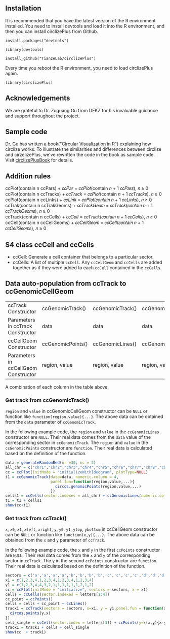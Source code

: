 ## Installation
It is recommended that you have the latest version of the R environment installed. You need to install devtools and load it into the R environment, and then you can install circlizePlus from Github.

```install.packages("devtools")```

```library(devtools)```

```install_github("TianzeLab/circlizePlus")```

Every time you reboot the R environment, you need to load circlizePlus again.

```library(circlizePlus)```
## Acknowledgements
We are grateful to Dr. Zuguang Gu from DFKZ for his invaluable guidance and support throughout the project.
## Sample code 
[Dr. Gu](https://github.com/jokergoo) has written a book(["Circular Visualization in R"](https://jokergoo.github.io/circlize_book/book/)) explaining how circlize works. To illustrate the similarities and differences between circlize and cirzelizePlus, we've rewritten the code in the book as sample code. Visit [circlizePlusBook](https://tianzelab.github.io/circlizePlusBook/) for details.
## Addition rules
ccPlot(contain n ccPars) + 𝑐𝑐𝑃𝑎𝑟 = 𝑐𝑐𝑃𝑙𝑜𝑡(contain 𝑛 + 1 𝑐𝑐𝑃𝑎𝑟𝑠), 𝑛 ≥ 0  
ccPlot(contain n ccTracks) + 𝑐𝑐𝑇𝑟𝑎𝑐𝑘 = 𝑐𝑐𝑃𝑙𝑜𝑡(contain 𝑛 + 1 𝑐𝑐𝑇𝑟𝑎𝑐𝑘𝑠), 𝑛 ≥ 0  
ccPlot(contain n ccLinks) + 𝑐𝑐𝐿𝑖𝑛𝑘 = 𝑐𝑐𝑃𝑙𝑜𝑡(𝑐𝑜𝑛𝑡𝑎𝑖𝑛 𝑛 + 1 𝑐𝑐𝐿𝑖𝑛𝑘𝑠), 𝑛 ≥ 0  
ccTrak(contain n ccTrakGeoms) + 𝑐𝑐𝑇𝑟𝑎𝑐𝑘𝐺𝑒𝑜𝑚 = 𝑐𝑐𝑇𝑟𝑎𝑐𝑘(𝑐𝑜𝑛𝑡𝑎𝑖𝑛 𝑛 + 1 𝑐𝑐𝑇𝑟𝑎𝑐𝑘𝐺𝑒𝑜𝑚𝑠), 𝑛 ≥ 0  
ccTrack(contain n ccCells) + 𝑐𝑐𝐶𝑒𝑙𝑙 = 𝑐𝑐𝑇𝑟𝑎𝑐𝑘(𝑐𝑜𝑛𝑡𝑎𝑖𝑛 𝑛 + 1 𝑐𝑐𝐶𝑒𝑙𝑙𝑠), 𝑛 ≥ 0  
ccCell(contain n ccCellGeoms) + 𝑐𝑐𝐶𝑒𝑙𝑙𝐺𝑒𝑜𝑚 = 𝑐𝑐𝐶𝑒𝑙𝑙(𝑐𝑜𝑛𝑡𝑎𝑖𝑛 𝑛 + 1 𝑐𝑐𝐶𝑒𝑙𝑙𝐺𝑒𝑜𝑚𝑠), 𝑛 ≥ 0  
## S4 class ccCell and ccCells
- ccCell: Generate a cell container that belongs to a particular sector.
- ccCells: A list of multiple `ccCell`. Any `ccCellGeom` and `ccCells` are added together as if they were added to each `ccCell` contained in the `ccCells`.
## Data auto-population from ccTrack to ccGenomicCellGeom
|                                             |                   |                  |                  |                  |           |            |             |           |                              |                |
|---------------------------------------------|-------------------|------------------|------------------|------------------|-----------|------------|-------------|-----------|------------------------------|----------------|
| ccTrack Constructor                         | ccGenomicTrack()  | ccGenomicTrack() | ccGenomicTrack() | ccGenomicTrack() | ccTrack() | ccTrack()  | ccTrack()   | ccTrack() | ccTrack()                    | ccTrack()      |
| Parameters in ccTrack  Constructor          | data              | data             | data             | data             | x, y      | x, y       | x, y        | x, y      | x, y                         | x, y           |
| ccCellGeom Constructor                      | ccGenomicPoints() | ccGenomicLines() | ccGenomicRect()  | ccGenomicText()  | ccLines() | ccPoints() | ccPolygon() | ccText()  | ccRect()                     | ccSegments()   |
| Parameters in ccCellGeom Constructor        | region, value     | region, value    | region, value    | region, value    | x, y      | x, y       | x, y        | x, y      | xleft, ybottom, xright, ytop | x0, y0, x1, y1 |

A combination of each column in the table above:
### Get track from ccGenomicTrack()
`region` and `value` in ccGenomicCellGeom constructor can be `NULL` or function like `function(region,value){...}`. The above data can be obtained from the `data` parameter of `ccGenomicTrack`.

In the following example code, the `region` and `value` in the `ccGenomicLines` constructor are `NULL`. Their real data comes from the `data` value of the corresponding sector in `ccGenomicTrack`. The `region` and `value` in the `ccGenomicPoints` constructor are `function`. Their real data is calculated based on the definition of the function.
```R
data = generateRandomBed(nr =30, nc = 2)
all_chr = c("chr1","chr2","chr3","chr4","chr5","chr6","chr7","chr8","chr9","chr10","chr11","chr12","chr13","chr14","chr15","chr16","chr17","chr18","chr19","chr20","chr21","chr22","chrX","chrY")
cc = ccPlot(initMode = "initializeWithIdeogram", plotType=NULL)
t1 = ccGenomicTrack(data=data, numeric.column = 4,
                    panel.fun=function(region,value,...){
                      circos.genomicPoints(region,value,...)
                    })
cells1 = ccCells(sector.indexes = all_chr) + ccGenomicLines(numeric.column=2) + ccGenomicPoints(region=\(region,value){region}, value=\(region,value){value}, numeric.column=2)
t1 = t1 + cells1
show(cc+t1)
```
### Get track from ccTrack()
`x`, `x0`, `x1`, `xleft`, `xright`, `y`, `y0`, `y1`, `ytop`, `ybottom` in ccCellGeom constructor can be `NULL` or function like `function(x,y){...}`. The above data can be obtained from the `x` and `y` parameter of `ccTrack`.

In the following example code, the `x` and `y` in the first `ccPoints` constructor are `NULL`. Their real data comes from the `x` and `y` of the corresponding sector in `ccTrack`. The `y` in the second `ccPoints` constructor are `function`. Their real data is calculated based on the definition of the function.
```R
sectors = c('a','a','a','a','b','b','b','b','c','c','c','c','d','d','d','d')
x1 = c(1,2,3,4,1,2,3,4,1,2,3,4,1,2,3,4)
y1 = c(1,2,3,4,4,3,2,1,1,1,1,1,1,2,1,2)
cc = ccPlot(initMode = "initialize", sectors = sectors, x = x1)
cells = ccCells(sector.indexes = letters[1:4])
cc_point = ccPoints()
cells = cells + cc_point + ccLines()
track1 = ccTrack(sectors = sectors, x=x1, y = y1,panel.fun = function(x,y){
  circos.points(y,x)
})
cell_single = ccCell(sector.index = letters[3]) + ccPoints(y=\(x,y){x-y})
track1 = track1 + cells + cell_single
show(cc  + track1)
```